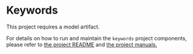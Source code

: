 # Keywords

This project requires a model artifact.

For details on how to run and maintain the `keywords` project components, please refer to
[the project README](../README.md) and [the project manuals.](../README.md)
